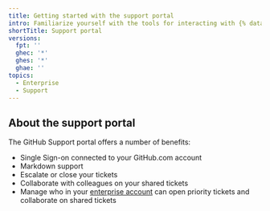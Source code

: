 ```yaml
---
title: Getting started with the support portal
intro: Familiarize yourself with the tools for interacting with {% data variables.contact.github_support %}.
shortTitle: Support portal
versions:
  fpt: ''
  ghec: '*'
  ghes: '*'
  ghae: ''
topics:
  - Enterprise
  - Support
---
```


## About the support portal

The GitHub Support portal offers a number of benefits:

* Single Sign-on connected to your GitHub.com account
* Markdown support
* Escalate or close your tickets
* Collaborate with colleagues on your shared tickets
* Manage who in your [enterprise account](/admin/overview/about-enterprise-accounts.md) can open priority tickets and collaborate on shared tickets
